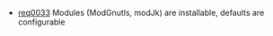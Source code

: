  * [req0033](https://github.com/DomainDrivenArchitecture/ddaRequirement/blob/master/en/requirements/req0033.md) Modules (ModGnutls, modJk) are installable, defaults are configurable
